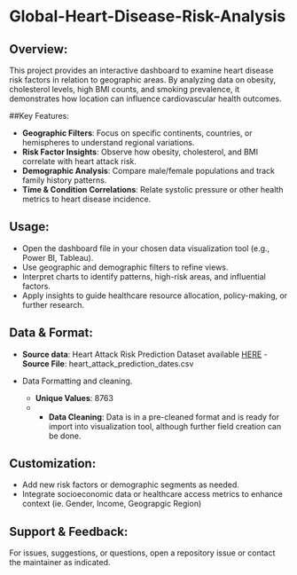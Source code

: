 # Global-Heart-Disease-Risk-Analysis

## Overview:
This project provides an interactive dashboard to examine heart disease risk factors in relation to geographic areas. By analyzing data on obesity, cholesterol levels, high BMI counts, and smoking prevalence, it demonstrates how location can influence cardiovascular health outcomes.

##Key Features:

- **Geographic Filters**: Focus on specific continents, countries, or hemispheres to understand regional variations.
- **Risk Factor Insights**: Observe how obesity, cholesterol, and BMI correlate with heart attack risk.
- **Demographic Analysis**: Compare male/female populations and track family history patterns.
- **Time & Condition Correlations**: Relate systolic pressure or other health metrics to heart disease incidence.

## Usage:

- Open the dashboard file in your chosen data visualization tool (e.g., Power BI, Tableau).
- Use geographic and demographic filters to refine views.
- Interpret charts to identify patterns, high-risk areas, and influential factors.
- Apply insights to guide healthcare resource allocation, policy-making, or further research.

## Data & Format:

- **Source data**: Heart Attack Risk Prediction Dataset available [HERE]([https://example.com](https://www.kaggle.com/datasets/iamsouravbanerjee/heart-attack-prediction-dataset))
      - **Source File**: heart_attack_prediction_dates.csv
- Data Formatting and cleaning.

   - **Unique Values**: 8763
   - - **Data Cleaning**: Data is in a pre-cleaned format and is ready for import into visualization tool, although further field creation can be done.

## Customization:

- Add new risk factors or demographic segments as needed.
- Integrate socioeconomic data or healthcare access metrics to enhance context (ie. Gender, Income, Geograpgic Region)

## Support & Feedback:
For issues, suggestions, or questions, open a repository issue or contact the maintainer as indicated.

